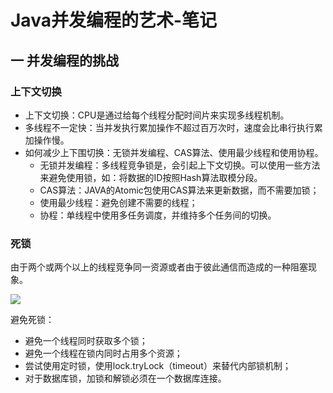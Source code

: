 # Java并发编程的艺术-笔记

## 一 并发编程的挑战

### 上下文切换

- 上下文切换：CPU是通过给每个线程分配时间片来实现多线程机制。
- 多线程不一定快：当并发执行累加操作不超过百万次时，速度会比串行执行累加操作慢。
- 如何减少上下围切换：无锁并发编程、CAS算法、使用最少线程和使用协程。
  - 无锁并发编程：多线程竞争锁是，会引起上下文切换。可以使用一些方法来避免使用锁，如：将数据的ID按照Hash算法取模分段。
  - CAS算法：JAVA的Atomic包使用CAS算法来更新数据，而不需要加锁；
  - 使用最少线程：避免创建不需要的线程；
  - 协程：单线程中使用多任务调度，并维持多个任务间的切换。

### 死锁

由于两个或两个以上的线程竞争同一资源或者由于彼此通信而造成的一种阻塞现象。

![](https://raw.githubusercontent.com/wqh8522/my_note/pic/java/deadLocak.png)

避免死锁：

- 避免一个线程同时获取多个锁；
- 避免一个线程在锁内同时占用多个资源；
- 尝试使用定时锁，使用lock.tryLock（timeout）来替代内部锁机制；
- 对于数据库锁，加锁和解锁必须在一个数据库连接。

